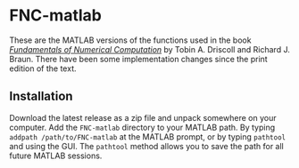 # FNC-matlab

These are the MATLAB versions of the functions used in the book [*Fundamentals of Numerical Computation*](https://fncbook.github.io/fnc) by Tobin A. Driscoll and Richard J. Braun. There have been some implementation changes since the print edition of the text.

## Installation

Download the latest release as a zip file and unpack somewhere on your computer. Add the `FNC-matlab` directory to your MATLAB path. By typing `addpath /path/to/FNC-matlab` at the MATLAB prompt, or by typing `pathtool` and using the GUI. The `pathtool` method allows you to save the path for all future MATLAB sessions.
